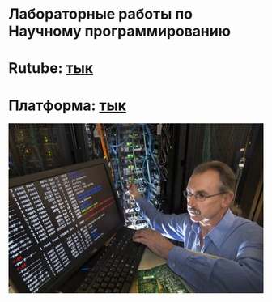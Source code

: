 # Лабораторные работы по Научному программированию

# Rutube: [тык](https://rutube.ru/plst/569355)
# Платформа: [тык]()

![readme](readme.jpg)
